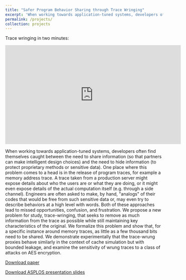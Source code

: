 ```yaml
---
title: "Safer Program Behavior Sharing through Trace Wringing"
excerpt: 'When working towards application-tuned systems, developers often find themselves caught between the need to share information (so that partners can make intelligent design choices) and the need to hide information (to protect proprietary methods or sensitive data). One place where this problem comes to a head is in the release of program traces, for example a memory address trace. A trace taken from a production server might expose details about who the users are or what they are doing, or it might even expose details of the actual computation itself (e.g. through a side channel). Engineers are often asked to make, by hand, "analogs" of their codes that would be free from such sensitive data or, may even try to describe behaviors at a high level with words. Both of these approaches lead to missed opportunities, confusion, and frustration. We propose a new problem for study, trace-wringing, that seeks to remove as much information from the trace as possible while still maintaining key characteristics of the original. We formalize this problem and show that, for a specific instance around memory traces, as little as a few thousand bits need to be shared. We demonstrate experimentally that the trace-wrung proxies behave similarly in the context of cache simulation but with bounded leakage, and examine the sensitivity of wrung traces to a class of attacks on AES encryption.'
permalink: /projects/
collection: projects
---
```


Trace wringing in two minutes: 

<iframe width="560" height="315" src="https://www.youtube.com/embed/voulS9LIorw" frameborder="0" allow="accelerometer; autoplay; encrypted-media; gyroscope; picture-in-picture" allowfullscreen></iframe>


When working towards application-tuned systems, developers often find themselves caught between the need to share information (so that partners can make intelligent design choices) and the need to hide information (to protect proprietary methods or sensitive data). One place where this problem comes to a head is in the release of program traces, for example a memory address trace. A trace taken from a production server might expose details about who the users are or what they are doing, or it might even expose details of the actual computation itself (e.g. through a side channel). Engineers are often asked to make, by hand, "analogs" of their codes that would be free from such sensitive data or, may even try to describe behaviors at a high level with words. Both of these approaches lead to missed opportunities, confusion, and frustration. We propose a new problem for study, trace-wringing, that seeks to remove as much information from the trace as possible while still maintaining key characteristics of the original. We formalize this problem and show that, for a specific instance around memory traces, as little as a few thousand bits need to be shared. We demonstrate experimentally that the trace-wrung proxies behave similarly in the context of cache simulation but with bounded leakage, and examine the sensitivity of wrung traces to a class of attacks on AES encryption.

[Download paper](http://deekshadangwal.github.io/files/dangwal19-wring.pdf)

[Download ASPLOS presentation slides](http://deekshadangwal.github.io/files/tracewringing_asplos2019.pdf)

